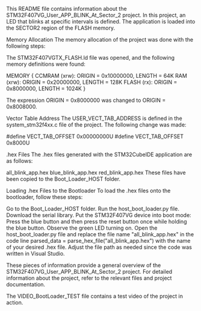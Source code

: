 This README file contains information about the STM32F407VG_User_APP_BLINK_At_Sector_2 project. In this project, an LED that blinks at specific intervals is defined. The application is loaded into the SECTOR2 region of the FLASH memory.

Memory Allocation The memory allocation of the project was done with the following steps:

The STM32F407VGTX_FLASH.ld file was opened, and the following memory definitions were found:

MEMORY { CCMRAM (xrw): ORIGIN = 0x10000000, LENGTH = 64K RAM (xrw): ORIGIN = 0x20000000, LENGTH = 128K FLASH (rx): ORIGIN = 0x8000000, LENGTH = 1024K }

The expression ORIGIN = 0x8000000 was changed to ORIGIN = 0x8008000.

Vector Table Address The USER_VECT_TAB_ADDRESS is defined in the system_stm32f4xx.c file of the project. The following change was made:

#define VECT_TAB_OFFSET 0x00000000U #define VECT_TAB_OFFSET 0x8000U

.hex Files The .hex files generated with the STM32CubeIDE application are as follows:

all_blink_app.hex blue_blink_app.hex red_blink_app.hex These files have been copied to the Boot_Loader_HOST folder.

Loading .hex Files to the Bootloader To load the .hex files onto the bootloader, follow these steps:

Go to the Boot_Loader_HOST folder. Run the host_boot_loader.py file. Download the serial library. Put the STM32F407VG device into boot mode: Press the blue button and then press the reset button once while holding the blue button. Observe the green LED turning on. Open the host_boot_loader.py file and replace the file name "all_blink_app.hex" in the code line parsed_data = parse_hex_file("all_blink_app.hex") with the name of your desired .hex file. Adjust the file path as needed since the code was written in Visual Studio.

These pieces of information provide a general overview of the STM32F407VG_User_APP_BLINK_At_Sector_2 project. For detailed information about the project, refer to the relevant files and project documentation.

The VIDEO_BootLoader_TEST file contains a test video of the project in action.
